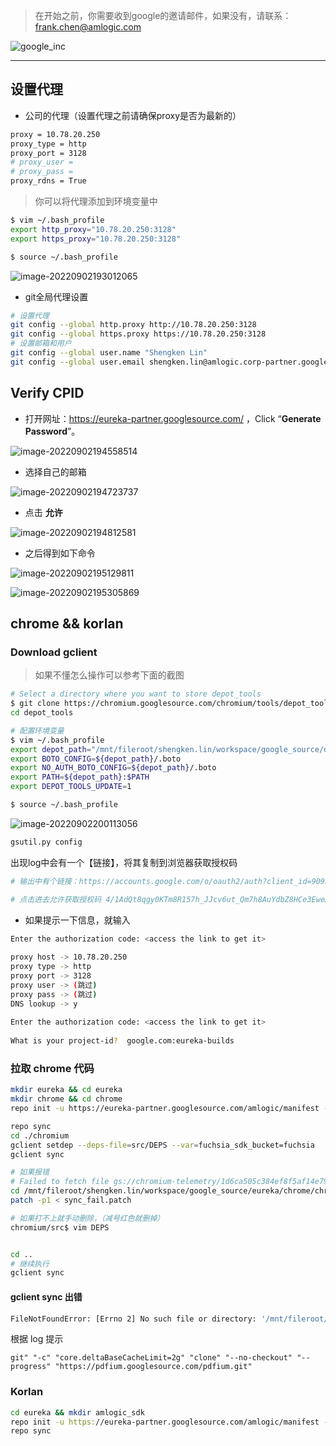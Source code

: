 > 在开始之前，你需要收到google的邀请邮件，如果没有，请联系：frank.chen@amlogic.com

![google_inc](.img/google_inc.png)

----

## 设置代理

- 公司的代理（设置代理之前请确保proxy是否为最新的）

```sh
proxy = 10.78.20.250
proxy_type = http
proxy_port = 3128
# proxy_user = 
# proxy_pass = 
proxy_rdns = True
```

> 你可以将代理添加到环境变量中

```sh
$ vim ~/.bash_profile
export http_proxy="10.78.20.250:3128"
export https_proxy="10.78.20.250:3128"

$ source ~/.bash_profile
```

![image-20220902193012065](.img/image-20220902193012065.png)

- git全局代理设置

```sh
# 设置代理
git config --global http.proxy http://10.78.20.250:3128
git config --global https.proxy https://10.78.20.250:3128
# 设置邮箱和用户
git config --global user.name "Shengken Lin"
git config --global user.email shengken.lin@amlogic.corp-partner.google.com
```


## Verify CPID

- 打开网址：https://eureka-partner.googlesource.com/ ，Click “**Generate Password**”。

![image-20220902194558514](.img/image-20220902194558514.png)

- 选择自己的邮箱

![image-20220902194723737](.img/image-20220902194723737.png)

- 点击 **允许**

![image-20220902194812581](.img/image-20220902194812581.png)

- 之后得到如下命令

![image-20220902195129811](.img/image-20220902195129811.png)

![image-20220902195305869](.img/image-20220902195305869.png)

## chrome && korlan

### Download gclient

> 如果不懂怎么操作可以参考下面的截图

```sh
# Select a directory where you want to store depot_tools
$ git clone https://chromium.googlesource.com/chromium/tools/depot_tools.git
cd depot_tools

# 配置环境变量
$ vim ~/.bash_profile
export depot_path="/mnt/fileroot/shengken.lin/workspace/google_source/depot_tools"
export BOTO_CONFIG=${depot_path}/.boto
export NO_AUTH_BOTO_CONFIG=${depot_path}/.boto
export PATH=${depot_path}:$PATH
export DEPOT_TOOLS_UPDATE=1

$ source ~/.bash_profile
```

![image-20220902200113056](.img/image-20220902200113056.png)

```sh
gsutil.py config
```

出现log中会有一个【链接】，将其复制到浏览器获取授权码

```sh
# 输出中有个链接：https://accounts.google.com/o/oauth2/auth?client_id=909320924072.apps.googleusercontent.com&redirect_uri=urn%3Aietf%3Awg%3Aoauth%3A2.0%3Aoob&scope=https%3A%2F%2Fwww.googleapis.com%2Fauth%2Fcloud-platform+https%3A%2F%2Fwww.googleapis.com%2Fauth%2Faccounts.reauth&access_type=offline&response_type=code  # gsutil.py config 之后生成

# 点击进去允许获取授权码 4/1AdQt8qgy0KTm8R157h_JJcv6ut_Qm7h8AuYdbZ8HCe3EweA79YzAUVvsBw8  # 每次不一样
```

- 如果提示一下信息，就输入

```sh
Enter the authorization code: <access the link to get it>
 
proxy host -> 10.78.20.250
proxy type -> http
proxy port -> 3128
proxy user -> (跳过)
proxy pass -> (跳过)
DNS lookup -> y
 
Enter the authorization code: <access the link to get it>
 
What is your project-id?  google.com:eureka-builds
```

### 拉取 chrome 代码

```sh
mkdir eureka && cd eureka
mkdir chrome && cd chrome
repo init -u https://eureka-partner.googlesource.com/amlogic/manifest -m default.xml

repo sync
cd ./chromium
gclient setdep --deps-file=src/DEPS --var=fuchsia_sdk_bucket=fuchsia
gclient sync

# 如果报错
# Failed to fetch file gs://chromium-telemetry/1d6ca505c384ef8f5af14e7958f62d54ec126356 for /mnt/fileroot/shengken.lin/workspace/google_source/eureka/chrome/chromium/src/content/test/data/gpu/mediapipe_zip/mediapipe_chromium_tests.zip, skipping. [Err: Traceback (most recent call last):
cd /mnt/fileroot/shengken.lin/workspace/google_source/eureka/chrome/chromium/src
patch -p1 < sync_fail.patch 

# 如果打不上就手动删除，（减号红色就删掉）
chromium/src$ vim DEPS 


cd ..
# 继续执行
gclient sync
```

#### gclient sync 出错

```sh
FileNotFoundError: [Errno 2] No such file or directory: '/mnt/fileroot/shengken.lin/workspace/google_source/eureka-v2/chrome-v2/chromium/src/third_party/pdfium' -> '/mnt/fileroot/shengken.lin/workspace/google_source/eureka-v2/chrome-v2/chromium/_bad_scm/src/third_party/pdfiuml_d3f_pq/pdfium'
```

根据 log 提示 

```
git" "-c" "core.deltaBaseCacheLimit=2g" "clone" "--no-checkout" "--progress" "https://pdfium.googlesource.com/pdfium.git"
```




### Korlan

```sh
cd eureka && mkdir amlogic_sdk
repo init -u https://eureka-partner.googlesource.com/amlogic/manifest -b korlan-master -m combined_sdk.xml
repo sync
```

